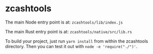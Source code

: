 # zcashtools

The main Node entry point is at: `zcashtools/lib/index.js`

The main Rust entry point is at: `zcashtools/native/src/lib.rs`

To build your project, just run `yarn install` from within the zcashtools directory. Then you can test it out
with `node -e 'require("./")'`.


